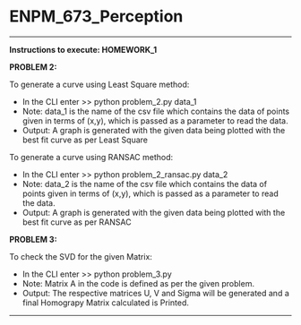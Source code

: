 # ENPM_673_Perception

----------------------------------------------------------------------------------------------------------------------------------------
**Instructions to execute: HOMEWORK_1**

**PROBLEM 2:**

To generate a curve using Least Square method: 
* In the CLI enter   >> python problem_2.py data_1
* Note: data_1 is the name of the csv file which contains the data of points given in terms of (x,y), which is passed as a parameter to     read the data.
* Output: A graph is generated with the given data being plotted with the best fit curve as per Least Square

To generate a curve using RANSAC method:
* In the CLI enter   >> python problem_2_ransac.py data_2
* Note: data_2 is the name of the csv file which contains the data of points given in terms of (x,y), which is passed as a parameter to     read the data. 
* Output: A graph is generated with the given data being plotted with the best fit curve as per RANSAC
  
**PROBLEM 3:**

To check the SVD for the given Matrix: 
* In the CLI enter   >> python problem_3.py
* Note: Matrix A in the code is defined as per the given problem. 
* Output: The respective matrices U, V and Sigma will be generated and a final Homograpy Matrix calculated is Printed.

----------------------------------------------------------------------------------------------------------------------------------------
